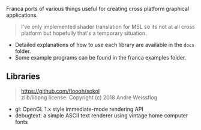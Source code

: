 Franca ports of various things useful for creating cross platform graphical applications. 

> I've only implemented shader translation for MSL so its not at all cross platform but hopefully that's a temporary situation. 

- Detailed explanations of how to use each library are available in the `docs` folder.
- Some example programs can be found in the franca examples folder. 

## Libraries

> <https://github.com/floooh/sokol>  
> zlib/libpng license. Copyright (c) 2018 Andre Weissflog

- gl: OpenGL 1.x style immediate-mode rendering API
- debugtext: a simple ASCII text renderer using vintage home computer fonts
